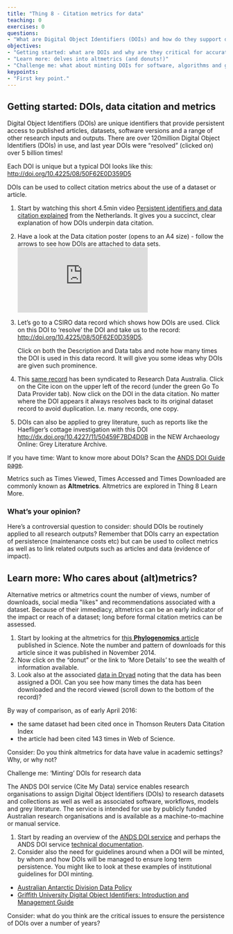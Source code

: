 ```yaml
---
title: "Thing 8 - Citation metrics for data"
teaching: 0
exercises: 0
questions:
- "What are Digital Object Identifiers (DOIs) and how do they support data citation and metrics for data and related research objects?"
objectives:
- "Getting started: what are DOIs and why are they critical for accurate citation metrics?"
- "Learn more: delves into altmetrics (and donuts!)"
- "Challenge me: what about minting DOIs for software, algorithms and grey literature?"
keypoints:
- "First key point."
---
```


## Getting started: DOIs, data citation and metrics

Digital Object Identifiers (DOIs) are unique identifiers that provide persistent access to published articles, datasets, software versions and a range of other research inputs and outputs. There are over 120million Digital Object Identifiers (DOIs) in use, and last year DOIs were “resolved” (clicked on) over 5 billion times!

Each DOI is unique but a typical DOI looks like this: <http://doi.org/10.4225/08/50F62E0D359D5>

DOIs can be used to collect citation metrics about the use of a dataset or article.

1. Start by watching this short 4.5min video [Persistent identifiers and data citation explained](https://www.youtube.com/watch?v=PgqtiY7oZ6k) from the Netherlands. It gives you a succinct, clear explanation of how DOIs underpin data citation.
2. Have a look at the Data citation poster (opens to an A4 size) - follow the arrows to see how DOIs are attached to data sets.
   ![data citation poster](http://www.ands.org.au/__data/assets/pdf_file/0003/383025/data_citation_poster.pdf)
3. Let’s go to a CSIRO data record which shows how DOIs are used. Click on this DOI to ‘resolve’ the DOI and take us to the record: <http://doi.org/10.4225/08/50F62E0D359D5>.

   Click on both the Description and Data tabs and note how many times the DOI is used in this data record.  It will give you some ideas why DOIs are given such prominence.
4. This [same record](https://researchdata.ands.org.au/time-series-plankton-loganaposs-dam) has been syndicated to Research Data Australia.  Click on the Cite icon on the upper left of the record (under the green Go To Data Provider tab).  Now click on the DOI in the data citation.  No matter where the DOI appears it always resolves back to its original dataset record to avoid duplication. I.e. many records, one copy.
5. DOIs can also be applied to grey literature, such as reports like the Haefliger’s cottage investigation with this DOI <http://dx.doi.org/10.4227/11/50459F7BD4D0B> in the NEW Archaeology Online: Grey Literature Archive.

If you have time: Want to know more about DOIs? Scan the [ANDS DOI Guide page](http://www.ands.org.au/guides/doi).

Metrics such as Times Viewed, Times Accessed and Times Downloaded are commonly known as **Altmetrics**.  Altmetrics are explored in Thing 8 Learn More.

### What’s your opinion?

Here’s a controversial question to consider: should DOIs be routinely applied to all research outputs? Remember that DOIs carry an expectation of persistence (maintenance costs etc) but can be used to collect metrics as well as to link related outputs such as articles and data (evidence of impact).


## Learn more: Who cares about (alt)metrics?

Alternative metrics or altmetrics count the number of views, number of downloads, social media "likes" and recommendations associated with a dataset. Because of their immediacy, altmetrics can be an early indicator of the impact or reach of a dataset; long before formal citation metrics can be assessed.

1. Start by looking at the altmetrics for [this **Phylogenomics** article](http://www.sciencemag.org/articleusage?gca=sci;346/6210/763) published in Science.   Note the number and pattern of downloads for this article since it was published in November 2014.
2. Now click on the “donut” or the link to ‘More Details’ to see the wealth of information available.
3. Look also at the associated [data in Dryad](http://datadryad.org/resource/doi:10.5061/dryad.3c0f1) noting that the data has been assigned a DOI.  Can you see how many times the data has been downloaded and the record viewed (scroll down to the bottom of the record)?

By way of comparison, as of early April 2016:

* the same dataset had been cited once in Thomson Reuters Data Citation Index
* the article had been cited 143 times in Web of Science.

Consider: Do you think altmetrics for data have value in academic settings?  Why, or why not?

Challenge me: ‘Minting’ DOIs for research data

The ANDS DOI service (Cite My Data) service enables research organisations to assign Digital Object Identifiers (DOIs) to research datasets and collections as well as well as associated software, workflows, models and grey literature. The service is intended for use by publicly funded Australian research organisations and is available as a machine-to-machine or manual service.

1. Start by reading an overview of the [ANDS DOI service](http://www.ands.org.au/online-services/doi-service) and perhaps the ANDS DOI service [technical documentation](https://documentation.ands.org.au/pages/viewpage.action?pageId=28868787).
2. Consider also the need for guidelines around when a DOI will be minted, by whom and how DOIs will be managed to ensure long term persistence. You might like to look at these examples of institutional guidelines for DOI minting.
* [Australian Antarctic Division Data Policy](https://data.aad.gov.au/aadc/about/data_policy.cfm)
* [Griffith University Digital Object Identifiers: Introduction and Management Guide](https://www.griffith.edu.au/__data/assets/pdf_file/0012/867927/Griffith-University-DOI-guide_1.1-Rev.pdf)

Consider: what do you think are the critical issues to ensure the persistence of DOIs over a number of years?
